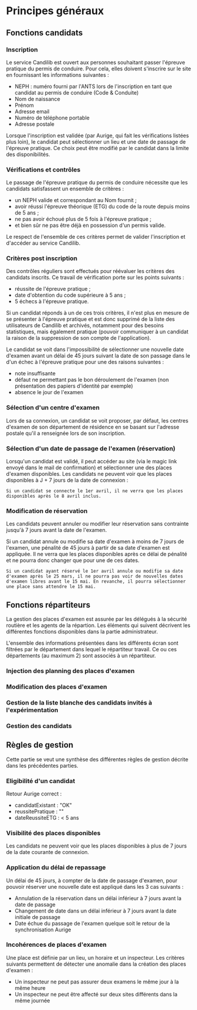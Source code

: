 # Principes généraux

## Fonctions candidats

### Inscription

Le service Candilib est ouvert aux personnes souhaitant passer l'épreuve pratique du permis de
conduire. Pour cela, elles doivent s'inscrire sur le site en fournissant les informations
suivantes :

* NEPH : numéro fourni par l'ANTS lors de l'inscription en tant que candidat au permis de
  conduire (Code & Conduite)
* Nom de naissance
* Prénom
* Adresse email
* Numéro de téléphone portable
* Adresse postale

Lorsque l'inscription est validée (par Aurige, qui fait les vérifications listées plus loin),
le candidat peut sélectionner un lieu et une date de passage de l'épreuve pratique. Ce choix
peut être modifié par le candidat dans la limite des disponibilités.

### Vérifications et contrôles

Le passage de l'épreuve pratique du permis de conduire nécessite que les candidats satisfassent
un ensemble de critères :

* un NEPH valide et correspondant au Nom fournit ;
* avoir réussi l'épreuve théorique (ETG) du code de la route depuis moins de 5 ans ;
* ne pas avoir échoué plus de 5 fois à l'épreuve pratique ;
* et bien sûr ne pas être déjà en possession d'un permis valide.

Le respect de l'ensemble de ces critères permet de valider l'inscription et d'accéder au service Candilib.

### Critères post inscription

Des contrôles réguliers sont effectués pour réévaluer les critères des candidats inscrits. Ce
travail de vérification porte sur les points suivants :

* réussite de l'épreuve pratique ;
* date d'obtention du code supérieure à 5 ans ;
* 5 échecs à l'épreuve pratique.

Si un candidat réponds à un de ces trois critères, il n'est plus en mesure de se présenter à
l'épreuve pratique et est donc supprimé de la liste des utilisateurs de Candilib et archivés,
notamment pour des besoins statistiques, mais également pratique (pouvoir communiquer à un
candidat la raison de la suppression de son compte de l'application).

Le candidat se voit dans l'impossibilité de sélectionner une nouvelle date d'examen avant un délai de 45 jours suivant la date de son passage dans le d'un échec à l'épreuve pratique pour une des raisons suivantes :

* note insuffisante
* défaut ne permettant pas le bon déroulement de l'examen (non présentation des papiers d'identité par exemple)
* absence le jour de l'examen

### Sélection d'un centre d'examen

Lors de sa connexion, un candidat se voit proposer, par défaut, les centres d'examen de son département de résidence en se basant sur l'adresse postale qu'il a renseignée lors de son inscription.

### Sélection d'un date de passage de l'examen (réservation)

Lorsqu'un candidat est validé, il peut accéder au site (via le magic link envoyé dans le mail de confirmation) et sélectionner une des places d'examen disponibles. Les candidats ne peuvent voir que les places disponibles à J + 7 jours de la date de connexion :

```fr
Si un candidat se connecte le 1er avril, il ne verra que les places disponibles après le 8 avril inclus.
```

### Modification de réservation

Les candidats peuvent annuler ou modifier leur réservation sans contrainte jusqu'à 7 jours avant la date de l'examen.

Si un candidat annule ou modifie sa date d'examen à moins de 7 jours de l'examen, une pénalité de 45 jours à partir de sa date d'examen est appliquée. Il ne verra que les places disponibles après ce délai de pénalité et ne pourra donc changer que pour une de ces dates.

```fr
Si un candidat ayant réservé le 1er avril annule ou modifie sa date d'examen après le 25 mars, il ne pourra pas voir de nouvelles dates d'examen libres avant le 15 mai. En revanche, il pourra sélectionner une place sans attendre le 15 mai.
```

## Fonctions répartiteurs

La gestion des places d'examen est assurée par les délégués à la sécurité routière et les agents de la répartion. Les éléments qui suivent décrivent les différentes fonctions disponibles dans la partie administrateur.

L'ensemble des informations présentées dans les différents écran sont filtrées par le département dans lequel le répartiteur travail. Ce ou ces départements (au maximum 2) sont associés à un répartiteur.

### Injection des planning des places d'examen

### Modification des places d'examen

### Gestion de la liste blanche des candidats invités à l'expérimentation

### Gestion des candidats

## Règles de gestion

Cette partie se veut une synthèse des différentes règles de gestion décrite dans les précédentes parties.

### Eligibilité d'un candidat

Retour Aurige correct :

* candidatExistant : "OK"
* reussitePratique : ""
* dateReussiteETG : < 5 ans

### Visibilité des places disponibles

Les candidats ne peuvent voir que les places disponibles à plus de 7 jours de la date courante de connexion.

### Application du délai de repassage

Un délai de 45 jours, à compter de la date de passage d'examen, pour pouvoir réserver une nouvelle date est appliqué dans les 3 cas suivants :

* Annulation de la réservation dans un délai inférieur à 7 jours avant la date de passage
* Changement de date dans un délai inférieur à 7 jours avant la date initiale de passage
* Date échue du passage de l'examen quelque soit le retour de la synchronisation Aurige

### Incohérences de places d'examen

Une place est définie par un lieu, un horaire et un inspecteur. Les critères suivants permettent de détecter une anomalie dans la création des places d'examen :

* Un inspecteur ne peut pas assurer deux examens le même jour à la même heure
* Un inspecteur ne peut être affecté sur deux sites différents dans la même journée

